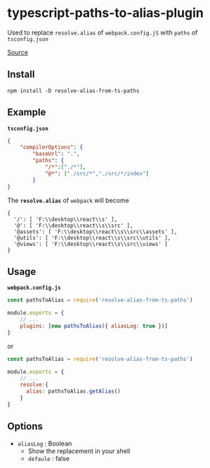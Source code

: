 # typescript-paths-to-alias-plugin

Used to replace `resolve.alias` of `webpack.config.jS` with `paths` of `tsconfig.json`

[Source ](https://github.com/sx6316/resolve-alias-from-ts-paths/blob/main/index.js)


## Install

```shell
npm install -D resolve-alias-from-ts-paths
```

## Example

**`tsconfig.json`**

```json
{
    "compilerOptions": {
        "baseUrl": ".",
        "paths": {
            "/*":["./*"],
            "@*": ["./src/*","./src/*/index"]
        }
}
```

The **`resolve.alias`** of `webpack` will become

```
{
  '/': [ 'F:\\desktop\\react\\s' ],
  '@': [ 'F:\\desktop\\react\\s\\src' ],
  '@assets': [ 'F:\\desktop\\react\\s\\src\\assets' ],
  '@utils': [ 'F:\\desktop\\react\\s\\src\\utils' ],
  '@views': [ 'F:\\desktop\\react\\s\\src\\views' ]
}
```

## Usage

**`webpack.config.js`**

```javascript
const pathsToAlias = require('resolve-alias-from-ts-paths')

module.exports = {
    // ...
    plugins: [new pathsToAlias({ aliasLog: true })]
}
```

or

```js
const pathsToAlias = require('resolve-alias-from-ts-paths')

module.exports = {
    // ...
    resolve:{
	  alias: pathsToAlias.getAlias()
	}
}
```

## Options
 - `aliasLog` :  Boolean
    - Show the replacement in your shell
    - `defaule` : false

